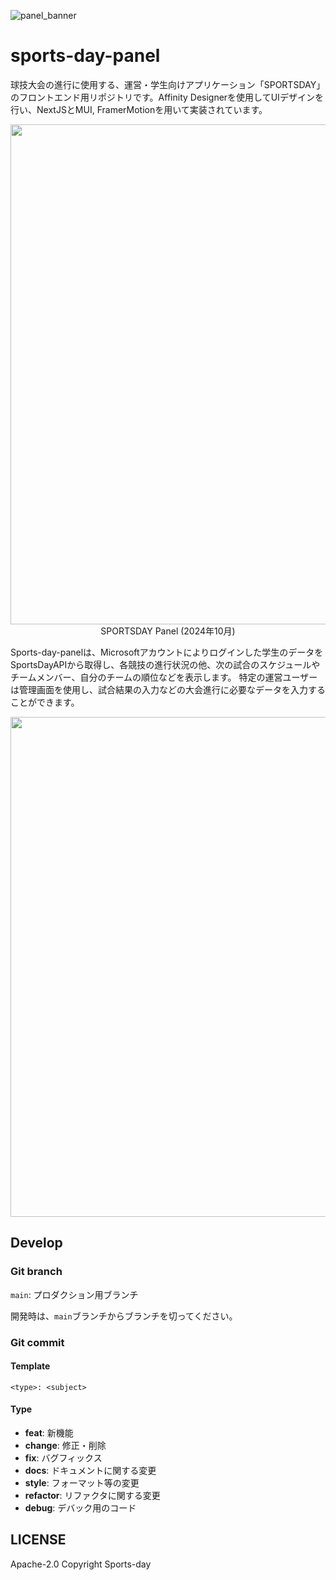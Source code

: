 ![panel_banner](https://github.com/Sports-day/sports-day-panel/assets/58895178/817eb8e1-25d1-4dd6-bbca-684ff3b8dcc2)
# sports-day-panel

球技大会の進行に使用する、運営・学生向けアプリケーション「SPORTSDAY」のフロントエンド用リポジトリです。Affinity Designerを使用してUIデザインを行い、NextJSとMUI, FramerMotionを用いて実装されています。

<p align="center">
  <img src="https://github.com/user-attachments/assets/51849764-b51b-432c-88a7-3913de04619d" width="800"> </br>
  SPORTSDAY Panel (2024年10月)
</p>

Sports-day-panelは、Microsoftアカウントによりログインした学生のデータをSportsDayAPIから取得し、各競技の進行状況の他、次の試合のスケジュールやチームメンバー、自分のチームの順位などを表示します。
特定の運営ユーザーは管理画面を使用し、試合結果の入力などの大会進行に必要なデータを入力することができます。

<p align="center">
  <img src="https://github.com/user-attachments/assets/7942e644-da8b-4a85-be67-d8a77bf3a4a8" width="800"> </br>
</p>


## Develop

### Git branch

``main``: プロダクション用ブランチ

開発時は、``main``ブランチからブランチを切ってください。

### Git commit

#### Template

```
<type>: <subject>
```

#### Type

- **feat**: 新機能
- **change**: 修正・削除
- **fix**: バグフィックス
- **docs**: ドキュメントに関する変更
- **style**: フォーマット等の変更
- **refactor**: リファクタに関する変更
- **debug**: デバック用のコード

## LICENSE
Apache-2.0
Copyright Sports-day
